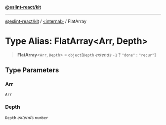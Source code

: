 [**@eslint-react/kit**](../../README.md)

***

[@eslint-react/kit](../../README.md) / [\<internal\>](../README.md) / FlatArray

# Type Alias: FlatArray\<Arr, Depth\>

> **FlatArray**\<`Arr`, `Depth`\> = `object`\[`Depth` *extends* `-1` ? `"done"` : `"recur"`\]

## Type Parameters

### Arr

`Arr`

### Depth

`Depth` *extends* `number`
